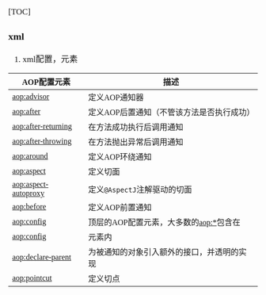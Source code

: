 <span  style="font-family: Simsun,serif; font-size: 17px; ">

[TOC]

### xml

1. xml配置，元素

| AOP配置元素                | 描述                        |
|------------------------|---------------------------|
| <aop:advisor>          | 定义AOP通知器                  |
| <aop:after>            | 定义AOP后置通知（不管该方法是否执行成功）    |
| <aop:after-returning>  | 在方法成功执行后调用通知              |
| <aop:after-throwing>   | 在方法抛出异常后调用通知              |
| <aop:around>           | 定义AOP环绕通知                 |
| <aop:aspect>           | 定义切面                      |
| <aop:aspect-autoproxy> | 定义`@AspectJ`注解驱动的切面       |
| <aop:before>           | 定义AOP前置通知                 |
| <aop:config>           | 顶层的AOP配置元素，大多数的<aop:*>包含在 |
| <aop:config>           | 元素内                       |
| <aop:declare-parent>   | 为被通知的对象引入额外的接口，并透明的实现     |
| <aop:pointcut>         | 定义切点                      |

</span>